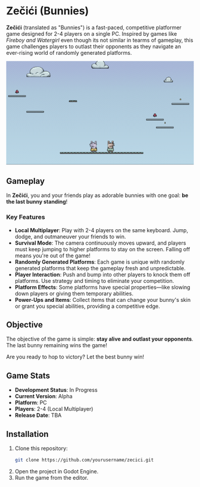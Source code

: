 # Zečići (Bunnies)

**Zečići** (translated as "Bunnies") is a fast-paced, competitive platformer game designed for 2-4 players on a single PC. Inspired by games like *Fireboy and Watergirl* even though its not similar in tearms of gameplay, this game challenges players to outlast their opponents as they navigate an ever-rising world of randomly generated platforms.

![Title Image](images/zecici-img.png)

## Gameplay

In **Zečići**, you and your friends play as adorable bunnies with one goal: **be the last bunny standing**!

### Key Features
- **Local Multiplayer**: Play with 2-4 players on the same keyboard. Jump, dodge, and outmaneuver your friends to win.
- **Survival Mode**: The camera continuously moves upward, and players must keep jumping to higher platforms to stay on the screen. Falling off means you're out of the game!
- **Randomly Generated Platforms**: Each game is unique with randomly generated platforms that keep the gameplay fresh and unpredictable.
- **Player Interaction**: Push and bump into other players to knock them off platforms. Use strategy and timing to eliminate your competition.
- **Platform Effects**: Some platforms have special properties—like slowing down players or giving them temporary abilities.
- **Power-Ups and Items**: Collect items that can change your bunny's skin or grant you special abilities, providing a competitive edge.

## Objective

The objective of the game is simple: **stay alive and outlast your opponents**. The last bunny remaining wins the game!

Are you ready to hop to victory? Let the best bunny win!

## Game Stats

- **Development Status**: In Progress
- **Current Version**: Alpha
- **Platform**: PC
- **Players**: 2-4 (Local Multiplayer)
- **Release Date**: TBA

## Installation

1. Clone this repository:
   ```bash
   git clone https://github.com/yourusername/zecici.git
2. Open the project in Godot Engine.
3. Run the game from the editor.

